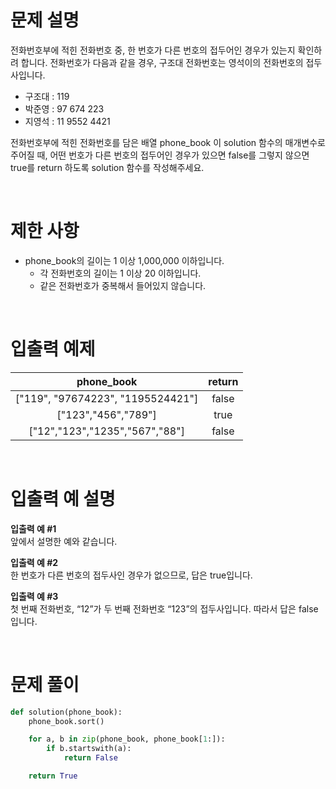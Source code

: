 # 문제 설명

전화번호부에 적힌 전화번호 중, 한 번호가 다른 번호의 접두어인 경우가 있는지 확인하려 합니다.
전화번호가 다음과 같을 경우, 구조대 전화번호는 영석이의 전화번호의 접두사입니다.

- 구조대 : 119
- 박준영 : 97 674 223
- 지영석 : 11 9552 4421

전화번호부에 적힌 전화번호를 담은 배열 phone_book 이 solution 함수의 매개변수로 주어질 때, 어떤 번호가 다른 번호의 접두어인 경우가 있으면 false를 그렇지 않으면 true를 return 하도록 solution 함수를 작성해주세요.

<br />

# 제한 사항

- phone_book의 길이는 1 이상 1,000,000 이하입니다.
  - 각 전화번호의 길이는 1 이상 20 이하입니다.
  - 같은 전화번호가 중복해서 들어있지 않습니다.

<br />

# 입출력 예제

|            phone_book             | return |
| :-------------------------------: | :----: |
| ["119", "97674223", "1195524421"] | false  |
|        ["123","456","789"]        |  true  |
|  ["12","123","1235","567","88"]   | false  |

<br />

# 입출력 예 설명

**입출력 예 #1** <br />
앞에서 설명한 예와 같습니다.

**입출력 예 #2** <br />
한 번호가 다른 번호의 접두사인 경우가 없으므로, 답은 true입니다.

**입출력 예 #3** <br />
첫 번째 전화번호, “12”가 두 번째 전화번호 “123”의 접두사입니다. 따라서 답은 false입니다.

<br />

# 문제 풀이

```py
def solution(phone_book):
    phone_book.sort()

    for a, b in zip(phone_book, phone_book[1:]):
        if b.startswith(a):
            return False

    return True

```
